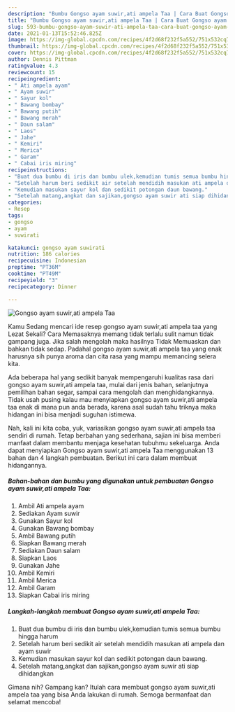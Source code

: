 ```yaml
---
description: "Bumbu Gongso ayam suwir,ati ampela Taa | Cara Buat Gongso ayam suwir,ati ampela Taa Yang Bisa Manjain Lidah"
title: "Bumbu Gongso ayam suwir,ati ampela Taa | Cara Buat Gongso ayam suwir,ati ampela Taa Yang Bisa Manjain Lidah"
slug: 593-bumbu-gongso-ayam-suwir-ati-ampela-taa-cara-buat-gongso-ayam-suwir-ati-ampela-taa-yang-bisa-manjain-lidah
date: 2021-01-13T15:52:46.825Z
image: https://img-global.cpcdn.com/recipes/4f2d68f232f5a552/751x532cq70/gongso-ayam-suwirati-ampela-taa-foto-resep-utama.jpg
thumbnail: https://img-global.cpcdn.com/recipes/4f2d68f232f5a552/751x532cq70/gongso-ayam-suwirati-ampela-taa-foto-resep-utama.jpg
cover: https://img-global.cpcdn.com/recipes/4f2d68f232f5a552/751x532cq70/gongso-ayam-suwirati-ampela-taa-foto-resep-utama.jpg
author: Dennis Pittman
ratingvalue: 4.3
reviewcount: 15
recipeingredient:
- " Ati ampela ayam"
- " Ayam suwir"
- " Sayur kol"
- " Bawang bombay"
- " Bawang putih"
- " Bawang merah"
- " Daun salam"
- " Laos"
- " Jahe"
- " Kemiri"
- " Merica"
- " Garam"
- " Cabai iris miring"
recipeinstructions:
- "Buat dua bumbu di iris dan bumbu ulek,kemudian tumis semua bumbu hingga harum"
- "Setelah harum beri sedikit air setelah mendidih masukan ati ampela dan ayam suwir"
- "Kemudian masukan sayur kol dan sedikit potongan daun bawang."
- "Setelah matang,angkat dan sajikan,gongso ayam suwir ati siap dihidangkan"
categories:
- Resep
tags:
- gongso
- ayam
- suwirati

katakunci: gongso ayam suwirati 
nutrition: 186 calories
recipecuisine: Indonesian
preptime: "PT36M"
cooktime: "PT49M"
recipeyield: "3"
recipecategory: Dinner

---
```



![Gongso ayam suwir,ati ampela Taa](https://img-global.cpcdn.com/recipes/4f2d68f232f5a552/751x532cq70/gongso-ayam-suwirati-ampela-taa-foto-resep-utama.jpg)

Kamu Sedang mencari ide resep gongso ayam suwir,ati ampela taa yang Lezat Sekali? Cara Memasaknya memang tidak terlalu sulit namun tidak gampang juga. Jika salah mengolah maka hasilnya Tidak Memuaskan dan bahkan tidak sedap. Padahal gongso ayam suwir,ati ampela taa yang enak harusnya sih punya aroma dan cita rasa yang mampu memancing selera kita.

Ada beberapa hal yang sedikit banyak mempengaruhi kualitas rasa dari gongso ayam suwir,ati ampela taa, mulai dari jenis bahan, selanjutnya pemilihan bahan segar, sampai cara mengolah dan menghidangkannya. Tidak usah pusing kalau mau menyiapkan gongso ayam suwir,ati ampela taa enak di mana pun anda berada, karena asal sudah tahu triknya maka hidangan ini bisa menjadi suguhan istimewa.




Nah, kali ini kita coba, yuk, variasikan gongso ayam suwir,ati ampela taa sendiri di rumah. Tetap berbahan yang sederhana, sajian ini bisa memberi manfaat dalam membantu menjaga kesehatan tubuhmu sekeluarga. Anda dapat menyiapkan Gongso ayam suwir,ati ampela Taa menggunakan 13 bahan dan 4 langkah pembuatan. Berikut ini cara dalam membuat hidangannya.

<!--inarticleads1-->

##### Bahan-bahan dan bumbu yang digunakan untuk pembuatan Gongso ayam suwir,ati ampela Taa:

1. Ambil  Ati ampela ayam
1. Sediakan  Ayam suwir
1. Gunakan  Sayur kol
1. Gunakan  Bawang bombay
1. Ambil  Bawang putih
1. Siapkan  Bawang merah
1. Sediakan  Daun salam
1. Siapkan  Laos
1. Gunakan  Jahe
1. Ambil  Kemiri
1. Ambil  Merica
1. Ambil  Garam
1. Siapkan  Cabai iris miring




<!--inarticleads2-->

##### Langkah-langkah membuat Gongso ayam suwir,ati ampela Taa:

1. Buat dua bumbu di iris dan bumbu ulek,kemudian tumis semua bumbu hingga harum
1. Setelah harum beri sedikit air setelah mendidih masukan ati ampela dan ayam suwir
1. Kemudian masukan sayur kol dan sedikit potongan daun bawang.
1. Setelah matang,angkat dan sajikan,gongso ayam suwir ati siap dihidangkan




Gimana nih? Gampang kan? Itulah cara membuat gongso ayam suwir,ati ampela taa yang bisa Anda lakukan di rumah. Semoga bermanfaat dan selamat mencoba!
